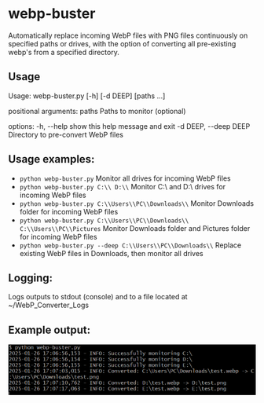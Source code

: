 # webp-buster
Automatically replace incoming WebP files with PNG files continuously on specified paths or drives, with the option of converting all pre-existing webp's from a specified directory.

##  Usage
Usage: webp-buster.py [-h] [-d DEEP] [paths ...]

positional arguments:
  paths                 Paths to monitor (optional)

options:
  -h, --help            show this help message and exit
  -d DEEP, --deep DEEP  Directory to pre-convert WebP files


## Usage examples:
- `python webp-buster.py`
Monitor all drives for incoming WebP files
- `python webp-buster.py C:\\ D:\\`
Monitor C:\ and D:\ drives for incoming WebP files
- `python webp-buster.py C:\\Users\\PC\\Downloads\\`
Monitor Downloads folder for incoming WebP files
- `python webp-buster.py C:\\Users\\PC\\Downloads\\ C:\\Users\\PC\\Pictures`
Monitor Downloads folder and Pictures folder for incoming WebP files
- `python webp-buster.py --deep C:\\Users\\PC\\Downloads\\`
Replace existing WebP files in Downloads, then monitor all drives


## Logging:
Logs outputs to stdout (console) and to a file located at ~/WebP_Converter_Logs

## Example output:
![Test Image](test.PNG)
